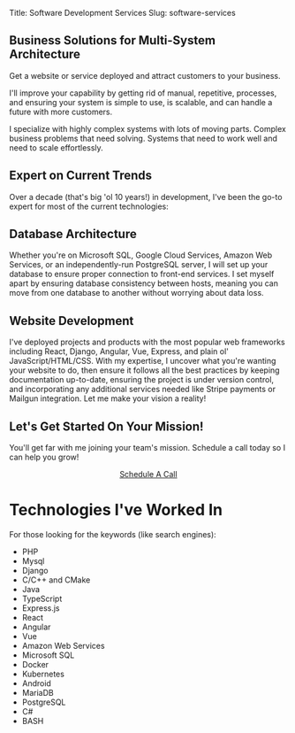 Title: Software Development Services
Slug: software-services

Business Solutions for Multi-System Architecture
------------------------------------------------

Get a website or service deployed and attract customers to your
business.

I'll improve your capability by getting rid of manual, repetitive,
processes, and ensuring your system is simple to use, is scalable,
and can handle a future with more customers.

I specialize with highly complex systems with lots of moving parts.
Complex business problems that need solving. Systems that need to
work well and need to scale effortlessly.

Expert on Current Trends
------------------------

Over a decade (that's big 'ol 10 years!) in development, I've been
the go-to expert for most of the current technologies:

Database Architecture
---------------------

Whether you're on Microsoft SQL, Google Cloud Services, Amazon Web Services,
or an independently-run PostgreSQL server, I will set up your database to
ensure proper connection to front-end services. I set myself apart by ensuring
database consistency between hosts, meaning you can move from one database to
another without worrying about data loss.

Website Development
-------------------

I've deployed projects and products with the most popular web frameworks
including React, Django, Angular, Vue, Express, and plain ol'
JavaScript/HTML/CSS. With my expertise, I uncover what you're wanting your
website to do, then ensure it follows all the best practices by keeping
documentation up-to-date, ensuring the project is under version control,
and incorporating any additional services needed like Stripe payments or
Mailgun integration. Let me make your vision a reality!

Let's Get Started On Your Mission!
----------------------------------

You'll get far with me joining your team's mission. Schedule a call today
so I can help you grow!

<center>
    <a href="mailto:jordan@damngood.tech" class="btn btn-primary btn-large">
    Schedule A Call
    </a>
</center>

# Technologies I've Worked In

For those looking for the keywords (like search engines):

- PHP
- Mysql
- Django
- C/C++ and CMake
- Java
- TypeScript
- Express.js
- React
- Angular
- Vue
- Amazon Web Services
- Microsoft SQL
- Docker
- Kubernetes
- Android
- MariaDB
- PostgreSQL
- C#
- BASH